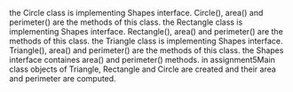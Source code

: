 the Circle class is implementing Shapes interface. Circle(), area() and perimeter() are the methods of this class. 
the Rectangle class is implementing Shapes interface. Rectangle(), area() and perimeter() are the methods of this class.
the Triangle class is implementing Shapes interface. Triangle(), area() and perimeter() are the methods of this class. 
the Shapes interface containes area() and perimeter() methods.
in assignment5Main class objects of Triangle, Rectangle and Circle are created and their area and perimeter are computed.
